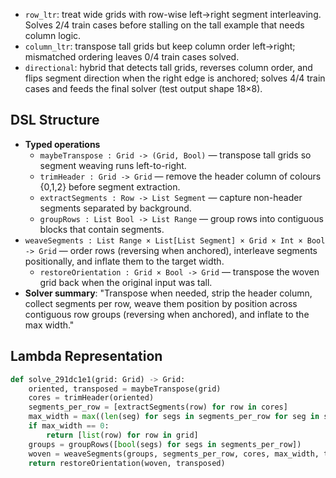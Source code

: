 - `row_ltr`: treat wide grids with row-wise left→right segment interleaving. Solves 2/4 train cases before stalling on the tall example that needs column logic.
- `column_ltr`: transpose tall grids but keep column order left→right; mismatched ordering leaves 0/4 train cases solved.
- `directional`: hybrid that detects tall grids, reverses column order, and flips segment direction when the right edge is anchored; solves 4/4 train cases and feeds the final solver (test output shape 18×8).

## DSL Structure
- **Typed operations**
  - `maybeTranspose : Grid -> (Grid, Bool)` — transpose tall grids so segment weaving runs left-to-right.
  - `trimHeader : Grid -> Grid` — remove the header column of colours {0,1,2} before segment extraction.
  - `extractSegments : Row -> List Segment` — capture non-header segments separated by background.
  - `groupRows : List Bool -> List Range` — group rows into contiguous blocks that contain segments.
- `weaveSegments : List Range × List[List Segment] × Grid × Int × Bool -> Grid` — order rows (reversing when anchored), interleave segments positionally, and inflate them to the target width.
  - `restoreOrientation : Grid × Bool -> Grid` — transpose the woven grid back when the original input was tall.
- **Solver summary**: "Transpose when needed, strip the header column, collect segments per row, weave them position by position across contiguous row groups (reversing when anchored), and inflate to the max width."

## Lambda Representation

```python
def solve_291dc1e1(grid: Grid) -> Grid:
    oriented, transposed = maybeTranspose(grid)
    cores = trimHeader(oriented)
    segments_per_row = [extractSegments(row) for row in cores]
    max_width = max((len(seg) for segs in segments_per_row for seg in segs), default=0)
    if max_width == 0:
        return [list(row) for row in grid]
    groups = groupRows([bool(segs) for segs in segments_per_row])
    woven = weaveSegments(groups, segments_per_row, cores, max_width, transposed)
    return restoreOrientation(woven, transposed)
```
